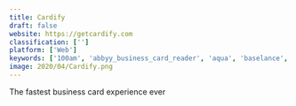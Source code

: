 ```yaml
---
title: Cardify
draft: false 
website: https://getcardify.com
classification: ['']
platform: ['Web']
keywords: ['100am', 'abbyy_business_card_reader', 'aqua', 'baselance', 'cardcast', 'causr', 'connsuite_beta', 'cotton_business_cards_by_moo', 'friendly_reminder', 'intro', 'lynx', 'moo_business_cards+', 'material_business_card', 'mylens', 'ping', 'point', 'ripple', 'shake_business_cards']
image: 2020/04/Cardify.png
---
```

The fastest business card experience ever